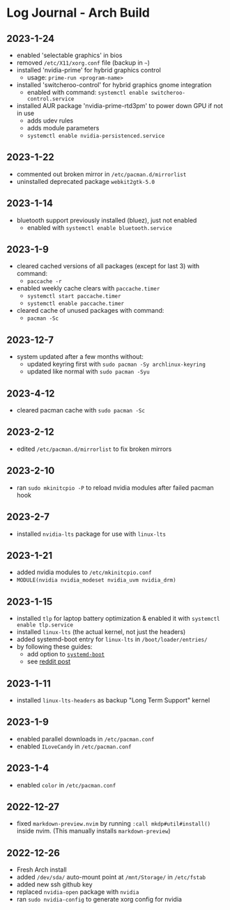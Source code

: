 # Log Journal - Arch Build
## 2023-1-24
  - enabled 'selectable graphics' in bios
  - removed `/etc/X11/xorg.conf` file (backup in `~`)
  - installed 'nvidia-prime' for hybrid graphics control
    - usage: `prime-run <program-name>`
  - installed 'switcheroo-control' for hybrid graphics gnome integration
    - enabled with command: `systemctl enable switcheroo-control.service`
  - installed AUR package 'nvidia-prime-rtd3pm' to power down GPU if not in use
    - adds udev rules
    - adds module parameters
    - `systemctl enable nvidia-persistenced.service`

## 2023-1-22
  - commented out broken mirror in `/etc/pacman.d/mirrorlist`
  - uninstalled deprecated package `webkit2gtk-5.0`

## 2023-1-14
  - bluetooth support previously installed (bluez), just not enabled
    - enabled with `systemctl enable bluetooth.service`

## 2023-1-9
  - cleared cached versions of all packages (except for last 3) with command:
    - `paccache -r`
  - enabled weekly cache clears with `paccache.timer`
    - `systemctl start paccache.timer`
    - `systemctl enable paccache.timer`
  - cleared cache of unused packages with command:
    - `pacman -Sc`

## 2023-12-7
  - system updated after a few months without:
    - updated keyring first with `sudo pacman -Sy archlinux-keyring`
    - updated like normal with `sudo pacman -Syu`

## 2023-4-12
  - cleared pacman cache with `sudo pacman -Sc`

## 2023-2-12
  - edited `/etc/pacman.d/mirrorlist` to fix broken mirrors

## 2023-2-10
  - ran `sudo mkinitcpio -P` to reload nvidia modules after failed pacman hook

## 2023-2-7
  - installed `nvidia-lts` package for use with `linux-lts`

## 2023-1-21
  - added nvidia modules to `/etc/mkinitcpio.conf`
  - `MODULE(nvidia nvidia_modeset nvidia_uvm nvidia_drm)`

## 2023-1-15
  - installed `tlp` for laptop battery optimization & enabled it with `systemctl enable tlp.service`
  - installed `linux-lts` (the actual kernel, not just the headers)
  - added systemd-boot entry for `linux-lts` in `/boot/loader/entries/` 
  - by following these guides:
    - add option to [`systemd-boot`](https://wiki.archlinux.org/title/Systemd-boot#Configuration)
    - see [reddit post](https://old.reddit.com/r/archlinux/comments/7h29r4/need_help_to_configure_a_systemdboot_entry_with/)

## 2023-1-11
  - installed `linux-lts-headers` as backup "Long Term Support" kernel

## 2023-1-9
  - enabled parallel downloads in `/etc/pacman.conf`
  - enabled `ILoveCandy` in `/etc/pacman.conf`

## 2023-1-4
  - enabled `color` in `/etc/pacman.conf`

## 2022-12-27
  - fixed `markdown-preview.nvim` by running `:call mkdp#util#install()` inside
  nvim. (This manually installs `markdown-preview`)

## 2022-12-26
  - Fresh Arch install
  - added `/dev/sda/` auto-mount point at `/mnt/Storage/` in `/etc/fstab`
  - added new ssh github key
  - replaced `nvidia-open` package with `nvidia`
  - ran `sudo nvidia-config` to generate xorg config for nvidia
